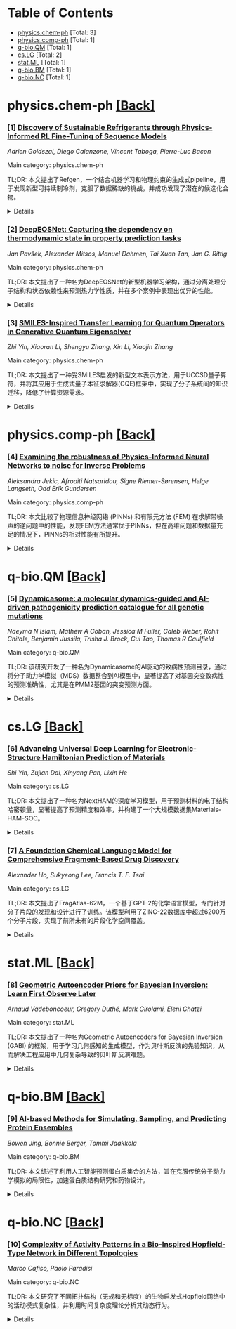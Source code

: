 <div id=toc></div>

# Table of Contents

- [physics.chem-ph](#physics.chem-ph) [Total: 3]
- [physics.comp-ph](#physics.comp-ph) [Total: 1]
- [q-bio.QM](#q-bio.QM) [Total: 1]
- [cs.LG](#cs.LG) [Total: 2]
- [stat.ML](#stat.ML) [Total: 1]
- [q-bio.BM](#q-bio.BM) [Total: 1]
- [q-bio.NC](#q-bio.NC) [Total: 1]


<div id='physics.chem-ph'></div>

# physics.chem-ph [[Back]](#toc)

### [1] [Discovery of Sustainable Refrigerants through Physics-Informed RL Fine-Tuning of Sequence Models](https://arxiv.org/abs/2509.19588)
*Adrien Goldszal, Diego Calanzone, Vincent Taboga, Pierre-Luc Bacon*

Main category: physics.chem-ph

TL;DR: 本文提出了Refgen，一个结合机器学习和物理约束的生成式pipeline，用于发现新型可持续制冷剂，克服了数据稀缺的挑战，并成功发现了潜在的候选化合物。


<details>
  <summary>Details</summary>
Motivation: 现有制冷剂（如氢氟碳烃）是温室气体，正在逐步淘汰。传统的高通量筛选和数据驱动方法受限于制冷剂数据的稀缺性，难以发现新的候选化合物。

Method: Refgen框架结合了大型分子序列模型、物理约束的属性预测模型（如状态方程、NASA多项式）和强化学习微调。通过强化学习，利用预测模型对关键属性进行评估，引导LLM生成在效率、安全性和环境影响之间取得平衡的制冷剂分子。

Result: Refgen能够有效利用稀缺数据，并发现了超出已知化合物范围的新型制冷剂候选物，在满足热力学约束的同时，优化了效率、安全性和环境影响。

Conclusion: Refgen为制冷剂发现提供了一种新的方法，通过将物理知识融入学习过程，可以克服数据稀缺的限制，加速可持续制冷剂的研发，为应对气候变化做出贡献。

Abstract: Most refrigerants currently used in air-conditioning systems, such as hydrofluorocarbons, are potent greenhouse gases and are being phased down. Large-scale molecular screening has been applied to the search for alternatives, but in practice only about 300 refrigerants are known, and only a few additional candidates have been suggested without experimental validation. This scarcity of reliable data limits the effectiveness of purely data-driven methods. We present Refgen, a generative pipeline that integrates machine learning with physics-grounded inductive biases. Alongside fine-tuning for valid molecular generation, Refgen incorporates predictive models for critical properties, equations of state, thermochemical polynomials, and full vapor compression cycle simulations. These models enable reinforcement learning fine-tuning under thermodynamic constraints, enforcing consistency and guiding discovery toward molecules that balance efficiency, safety, and environmental impact. By embedding physics into the learning process, Refgen leverages scarce data effectively and enables de novo refrigerant discovery beyond the known set of compounds.

</details>


### [2] [DeepEOSNet: Capturing the dependency on thermodynamic state in property prediction tasks](https://arxiv.org/abs/2509.17018)
*Jan Pavšek, Alexander Mitsos, Manuel Dahmen, Tai Xuan Tan, Jan G. Rittig*

Main category: physics.chem-ph

TL;DR: 本文提出了一种名为DeepEOSNet的新型机器学习架构，通过分离处理分子结构和状态依赖性来预测热力学性质，并在多个案例中表现出优异的性能。


<details>
  <summary>Details</summary>
Motivation: 传统机器学习模型在预测状态相关的热力学性质时，通常将状态信息与分子指纹向量连接或嵌入半经验热力学关系，这使得模型难以同时学习分子结构和状态依赖性。

Method: DeepEOSNet采用图神经网络和多层感知器两个独立的网络通道分别处理分子结构和状态依赖性，并通过点积结合两者的输出。该架构借鉴了DeepONet的思想，将状态依赖性学习作为预测状态方程的关键。

Result: 在预测蒸汽压和混合摩尔体积的案例中，DeepEOSNet表现出优于现有图神经网络模型的性能，尤其是在状态域数据稀疏的情况下，DeepEOSNet具有更大的潜力。

Conclusion: DeepEOSNet提供了一种可行的分子性质预测方法，其概念易于迁移到其他机器学习架构中，有望加速具有所需性质的分子识别，从而提高化学过程的效率。

Abstract: We propose a machine learning (ML) architecture to better capture the dependency of thermodynamic properties on the independent states. When predicting state-dependent thermodynamic properties, ML models need to account for both molecular structure and the thermodynamic state, described by independent variables, typically temperature, pressure, and composition. Modern molecular ML models typically include state information by adding it to molecular fingerprint vectors or by embedding explicit (semi-empirical) thermodynamic relations. Here, we propose to rather split the information processing on the molecular structure and the dependency on states into two separate network channels: a graph neural network and a multilayer perceptron, whose output is combined by a dot product. We refer to our approach as DeepEOSNet, as this idea is based on the DeepONet architecture [Lu et al. (2021), Nat. Mach. Intell.]: instead of operators, we learn state dependencies, with the possibility to predict equation of states (EOS). We investigate the predictive performance of DeepEOSNet by means of three case studies, which include the prediction of vapor pressure as a function of temperature, and mixture molar volume as a function of composition, temperature, and pressure. Our results show superior performance of DeepEOSNet for predicting vapor pressure and comparable performance for predicting mixture molar volume compared to state-of-research graph-based thermodynamic prediction models from our earlier works. In fact, we see large potential of DeepEOSNet in cases where data is sparse in the state domain and the output function is structurally similar across different molecules. The concept of DeepEOSNet can easily be transferred to other ML architectures in molecular context, and thus provides a viable option for property prediction.

</details>


### [3] [SMILES-Inspired Transfer Learning for Quantum Operators in Generative Quantum Eigensolver](https://arxiv.org/abs/2509.19715)
*Zhi Yin, Xiaoran Li, Shengyu Zhang, Xin Li, Xiaojin Zhang*

Main category: physics.chem-ph

TL;DR: 本文提出了一种受SMILES启发的新型文本表示方法，用于UCCSD量子算符，并将其应用于生成式量子本征求解器(GQE)框架中，实现了分子系统间的知识迁移，降低了计算资源需求。


<details>
  <summary>Details</summary>
Motivation: 传统的生成式量子本征求解器(GQE)需要针对每个新的分子系统从头开始训练，无法利用分子间的相似性，导致计算资源浪费。同时，随着分子复杂度的增加，量子算符池的维度呈指数级增长，使得学习问题更加困难。

Method: 受SMILES表示方法启发，本文将UCCSD量子算符表示为文本模式，利用文本相似性度量建立迁移学习框架，在GQE框架下进行知识迁移。

Result: 实验结果表明，该方法在不同的分子系统之间实现了知识迁移，用于计算基态能量，即使在简单的基线设置下也能观察到知识迁移现象。

Conclusion: 该研究为混合量子-经典计算分子基态能量提供了一种有益的途径，显著降低了计算资源需求，为实际应用提供了可能性。

Abstract: Given the inherent limitations of traditional Variational Quantum Eigensolver(VQE) algorithms, the integration of deep generative models into hybrid quantum-classical frameworks, specifically the Generative Quantum Eigensolver(GQE), represents a promising innovative approach. However, taking the Unitary Coupled Cluster with Singles and Doubles(UCCSD) ansatz which is widely used in quantum chemistry as an example, different molecular systems require constructions of distinct quantum operators. Considering the similarity of different molecules, the construction of quantum operators utilizing the similarity can reduce the computational cost significantly. Inspired by the SMILES representation method in computational chemistry, we developed a text-based representation approach for UCCSD quantum operators by leveraging the inherent representational similarities between different molecular systems. This framework explores text pattern similarities in quantum operators and employs text similarity metrics to establish a transfer learning framework. Our approach with a naive baseline setting demonstrates knowledge transfer between different molecular systems for ground-state energy calculations within the GQE paradigm. This discovery offers significant benefits for hybrid quantum-classical computation of molecular ground-state energies, substantially reducing computational resource requirements.

</details>


<div id='physics.comp-ph'></div>

# physics.comp-ph [[Back]](#toc)

### [4] [Examining the robustness of Physics-Informed Neural Networks to noise for Inverse Problems](https://arxiv.org/abs/2509.20191)
*Aleksandra Jekic, Afroditi Natsaridou, Signe Riemer-Sørensen, Helge Langseth, Odd Erik Gundersen*

Main category: physics.comp-ph

TL;DR: 本文比较了物理信息神经网络 (PINNs) 和有限元方法 (FEM) 在求解带噪声的逆问题中的性能，发现FEM方法通常优于PINNs，但在高维问题和数据量充足的情况下，PINNs的相对性能有所提升。


<details>
  <summary>Details</summary>
Motivation: 尽管PINNs在解决逆问题和处理噪声数据方面具有潜力，但其性能和局限性仍不明确。本文旨在评估PINNs在求解带噪声逆问题中的有效性，并将其与传统的有限元方法进行比较。

Method: 研究人员使用PINNs和FEM结合优化器的方法，在一系列流体力学问题上进行测试，这些问题具有不同程度的噪声。他们比较了两种方法在参数识别方面的性能，并分析了PINNs训练过程中的常见失败。

Result: 实验结果表明，PINNs虽然需要较少的人工干预和专业知识，但在求解带噪声的逆问题时，通常被FEM方法所超越。然而，随着问题维度增加和数据量增大，PINNs的性能差距有所缩小。研究还发现了PINNs在参数估计中的偏差以及在自适应权重下的物理损失过大的问题。

Conclusion: 本文的研究结果表明，PINNs在求解带噪声的逆问题方面仍有改进空间，需要解决训练过程中的常见问题才能使其性能更具竞争力。尽管如此，PINNs在高维问题和数据量充足的情况下展现出一定的潜力。

Abstract: Approximating solutions to partial differential equations (PDEs) is fundamental for the modeling of dynamical systems in science and engineering. Physics-informed neural networks (PINNs) are a recent machine learning-based approach, for which many properties and limitations remain unknown. PINNs are widely accepted as inferior to traditional methods for solving PDEs, such as the finite element method, both with regard to computation time and accuracy. However, PINNs are commonly claimed to show promise in solving inverse problems and handling noisy or incomplete data. We compare the performance of PINNs in solving inverse problems with that of a traditional approach using the finite element method combined with a numerical optimizer. The models are tested on a series of increasingly difficult fluid mechanics problems, with and without noise. We find that while PINNs may require less human effort and specialized knowledge, they are outperformed by the traditional approach. However, the difference appears to decrease with higher dimensions and more data. We identify common failures during training to be addressed if the performance of PINNs on noisy inverse problems is to become more competitive.

</details>


<div id='q-bio.QM'></div>

# q-bio.QM [[Back]](#toc)

### [5] [Dynamicasome: a molecular dynamics-guided and AI-driven pathogenicity prediction catalogue for all genetic mutations](https://arxiv.org/abs/2509.19766)
*Naeyma N Islam, Mathew A Coban, Jessica M Fuller, Caleb Weber, Rohit Chitale, Benjamin Jussila, Trisha J. Brock, Cui Tao, Thomas R Caulfield*

Main category: q-bio.QM

TL;DR: 该研究开发了一种名为Dynamicasome的AI驱动的致病性预测目录，通过将分子动力学模拟（MDS）数据整合到AI模型中，显著提高了对基因突变致病性的预测准确性，尤其是在PMM2基因的突变预测方面。


<details>
  <summary>Details</summary>
Motivation: 基因组医学中存在大量变异意义不明确（VUS）的突变，难以确定其致病性，阻碍了诊断和临床决策。现有AI预测工具在功能验证数据集上的准确性较低，亟需更准确、高效的方法来区分致病性和非致病性变异。

Method: 研究人员对疾病基因PMM2进行了全面的突变分析，利用分子动力学模拟（MDS）获取每个变体的结构数据，并以此训练AI模型。他们使用神经网络模型，将MDS数据整合到AI模型中进行训练和预测。

Result: 基于MDS数据的AI模型在预测PMM2基因突变的致病性方面优于现有工具。该模型成功预测了多个目前被认为是意义不明的PMM2突变的致病性。

Conclusion: Dynamicasome模型有望减轻基因组医学中未知变异的负担，提高诊断率，并为临床决策提供更可靠的依据。该方法为未来开发更准确的致病性预测工具提供了新的思路。

Abstract: Advances in genomic medicine accelerate the identi cation of mutations in disease-associated genes, but the pathogenicity of many mutations remains unknown, hindering their use in diagnostics and clinical decision-making. Predictive AI models are generated to combat this issue, but current tools display low accuracy when tested against functionally validated datasets. We show that integrating detailed conformational data extracted from molecular dynamics simulations (MDS) into advanced AI-based models increases their predictive power. We carry out an exhaustive mutational analysis of the disease gene PMM2 and subject structural models of each variant to MDS. AI models trained on this dataset outperform existing tools when predicting the known pathogenicity of mutations. Our best performing model, a neuronal networks model, also predicts the pathogenicity of several PMM2 mutations currently considered of unknown signi cance. We believe this model helps alleviate the burden of unknown variants in genomic medicine.

</details>


<div id='cs.LG'></div>

# cs.LG [[Back]](#toc)

### [6] [Advancing Universal Deep Learning for Electronic-Structure Hamiltonian Prediction of Materials](https://arxiv.org/abs/2509.19877)
*Shi Yin, Zujian Dai, Xinyang Pan, Lixin He*

Main category: cs.LG

TL;DR: 本文提出了一种名为NextHAM的深度学习模型，用于预测材料的电子结构哈密顿量，显著提高了预测精度和效率，并构建了一个大规模数据集Materials-HAM-SOC。


<details>
  <summary>Details</summary>
Motivation: 传统的密度泛函理论(DFT)计算电子结构存在计算复杂度高的问题，而现有的深度学习方法在泛化能力和精度方面仍有挑战。因此，需要一种更高效、更准确的电子结构预测方法。

Method: NextHAM模型通过引入零阶哈密顿量作为输入描述符和初始估计，采用具有E(3)对称性和高非线性表达能力的Transformer架构，并设计了一种新的训练目标函数，同时构建了一个包含17,000种材料结构的Materials-HAM-SOC数据集，该数据集考虑了自旋轨道耦合效应。

Result: 实验结果表明，NextHAM在预测哈密顿量和能带结构方面取得了优异的精度，其中自旋非对角块的精度达到了亚µeV量级。

Conclusion: NextHAM模型证明了其作为一种通用且高精度的深度学习模型用于电子结构预测的潜力，能够在实现DFT级精度的同时，大幅提高计算效率。

Abstract: Deep learning methods for electronic-structure Hamiltonian prediction has offered significant computational efficiency advantages over traditional DFT methods, yet the diversity of atomic types, structural patterns, and the high-dimensional complexity of Hamiltonians pose substantial challenges to the generalization performance. In this work, we contribute on both the methodology and dataset sides to advance universal deep learning paradigm for Hamiltonian prediction. On the method side, we propose NextHAM, a neural E(3)-symmetry and expressive correction method for efficient and generalizable materials electronic-structure Hamiltonian prediction. First, we introduce the zeroth-step Hamiltonians, which can be efficiently constructed by the initial charge density of DFT, as informative descriptors of neural regression model in the input level and initial estimates of the target Hamiltonian in the output level, so that the regression model directly predicts the correction terms to the target ground truths, thereby significantly simplifying the input-output mapping for learning. Second, we present a neural Transformer architecture with strict E(3)-Symmetry and high non-linear expressiveness for Hamiltonian prediction. Third, we propose a novel training objective to ensure the accuracy performance of Hamiltonians in both real space and reciprocal space, preventing error amplification and the occurrence of "ghost states" caused by the large condition number of the overlap matrix. On the dataset side, we curate a high-quality broad-coverage large benchmark, namely Materials-HAM-SOC, comprising 17,000 material structures spanning 68 elements from six rows of the periodic table and explicitly incorporating SOC effects. Experimental results on Materials-HAM-SOC demonstrate that NextHAM achieves excellent accuracy and efficiency in predicting Hamiltonians and band structures.

</details>


### [7] [A Foundation Chemical Language Model for Comprehensive Fragment-Based Drug Discovery](https://arxiv.org/abs/2509.19586)
*Alexander Ho, Sukyeong Lee, Francis T. F. Tsai*

Main category: cs.LG

TL;DR: 本文提出了FragAtlas-62M，一个基于GPT-2的化学语言模型，专门针对分子片段的发现和设计进行了训练。该模型利用了ZINC-22数据库中超过6200万个分子片段，实现了前所未有的片段化学空间覆盖。


<details>
  <summary>Details</summary>
Motivation: 现有的AI驱动的分子生成器主要针对全尺寸药物分子，而专门针对分子片段的方法规模和范围有限。缺乏一个大规模的、专门用于分子片段的生成基础模型，阻碍了片段药物发现的效率。

Method: 研究人员使用GPT-2架构构建了FragAtlas-62M模型，并在ZINC-22数据库的完整片段子集（62,015,589个分子）上进行训练。模型在训练过程中保留了非规范的SMILES，并在评估时强制执行有效性。

Result: FragAtlas-62M实现了99.90%的化学有效性，保留了53.55%的已知ZINC片段，并生成了22.04%的新结构。模型在多个描述符上保持了训练数据的属性分布。

Conclusion: FragAtlas-62M的发布为加速片段药物发现的采用提供了支持，并为药物化学领域提供了一个强大的工具，可以更有效地探索化学空间并识别潜在的药物候选物。

Abstract: We introduce FragAtlas-62M, a specialized foundation model trained on the largest fragment dataset to date. Built on the complete ZINC-22 fragment subset comprising over 62 million molecules, it achieves unprecedented coverage of fragment chemical space. Our GPT-2 based model (42.7M parameters) generates 99.90% chemically valid fragments. Validation across 12 descriptors and three fingerprint methods shows generated fragments closely match the training distribution (all effect sizes < 0.4). The model retains 53.6% of known ZINC fragments while producing 22% novel structures with practical relevance. We release FragAtlas-62M with training code, preprocessed data, documentation, and model weights to accelerate adoption.

</details>


<div id='stat.ML'></div>

# stat.ML [[Back]](#toc)

### [8] [Geometric Autoencoder Priors for Bayesian Inversion: Learn First Observe Later](https://arxiv.org/abs/2509.19929)
*Arnaud Vadeboncoeur, Gregory Duthé, Mark Girolami, Eleni Chatzi*

Main category: stat.ML

TL;DR: 本文提出了一种名为Geometric Autoencoders for Bayesian Inversion (GABI) 的框架，用于学习几何感知的生成模型，作为贝叶斯反演的先验知识，从而解决工程应用中几何复杂导致的贝叶斯反演难题。


<details>
  <summary>Details</summary>
Motivation: 工程系统通常具有复杂的几何形状，这使得标准贝叶斯不确定性量化方法难以应用。本文旨在解决在具有复杂几何形状的工程系统中，从少量噪声观测中恢复全场信息这一难题。

Method: GABI框架采用“先学习后观察”的范式，利用几何自编码器从包含不同几何形状的大型数据集学习几何感知的生成模型，将其作为贝叶斯反演的先验知识。该方法架构无关，并结合近似贝叶斯计算 (ABC) 采样，实现高效的GPU硬件利用。

Result: 实验结果表明，GABI在特定条件下，预测精度可与确定性监督学习方法相媲美，并且在具有复杂几何形状的挑战性问题上，不确定性量化具有良好的校准性和鲁棒性。

Conclusion: GABI提供了一个灵活的、几何感知的、训练一次、随处使用的基础模型，该模型独立于特定的观测过程，为解决工程领域的贝叶斯反演问题提供了一种通用且有效的解决方案。

Abstract: Uncertainty Quantification (UQ) is paramount for inference in engineering applications. A common inference task is to recover full-field information of physical systems from a small number of noisy observations, a usually highly ill-posed problem. Critically, engineering systems often have complicated and variable geometries prohibiting the use of standard Bayesian UQ. In this work, we introduce Geometric Autoencoders for Bayesian Inversion (GABI), a framework for learning geometry-aware generative models of physical responses that serve as highly informative geometry-conditioned priors for Bayesian inversion. Following a ''learn first, observe later'' paradigm, GABI distills information from large datasets of systems with varying geometries, without requiring knowledge of governing PDEs, boundary conditions, or observation processes, into a rich latent prior. At inference time, this prior is seamlessly combined with the likelihood of the specific observation process, yielding a geometry-adapted posterior distribution. Our proposed framework is architecture agnostic. A creative use of Approximate Bayesian Computation (ABC) sampling yields an efficient implementation that utilizes modern GPU hardware. We test our method on: steady-state heat over rectangular domains; Reynold-Averaged Navier-Stokes (RANS) flow around airfoils; Helmholtz resonance and source localization on 3D car bodies; RANS airflow over terrain. We find: the predictive accuracy to be comparable to deterministic supervised learning approaches in the restricted setting where supervised learning is applicable; UQ to be well calibrated and robust on challenging problems with complex geometries. The method provides a flexible geometry-aware train-once-use-anywhere foundation model which is independent of any particular observation process.

</details>


<div id='q-bio.BM'></div>

# q-bio.BM [[Back]](#toc)

### [9] [AI-based Methods for Simulating, Sampling, and Predicting Protein Ensembles](https://arxiv.org/abs/2509.17224)
*Bowen Jing, Bonnie Berger, Tommi Jaakkola*

Main category: q-bio.BM

TL;DR: 本文综述了利用人工智能预测蛋白质集合的方法，旨在克服传统分子动力学模拟的局限性，加速蛋白质结构研究和药物设计。


<details>
  <summary>Details</summary>
Motivation: 传统分子动力学模拟在探索蛋白质构象空间时存在时间尺度和计算成本的瓶颈，而人工智能方法有望提供更快速、更廉价的蛋白质集合预测方法，从而加速计算与实验的迭代循环。

Method: 本文综述了多种基于人工智能的蛋白质集合预测方法，包括粗粒化力场、生成模型、多序列比对扰动方法以及集合描述符建模。这些方法利用深度神经网络作为表达函数逼近器，通过学习数据驱动策略来加速构象空间探索。

Result: 对现有方法的技术成熟度进行了评估，包括预测集合的准确性、适用系统的大小以及对训练集之外系统的可迁移性。同时，也强调了一些新兴的机器学习框架。

Conclusion: 本文倡导在模型训练、模拟和推断之间建立闭环，以克服训练数据可用性的挑战，并推动下一代蛋白质集合预测模型的发展，从而促进蛋白质结构生物学和相关领域的研究。

Abstract: Advances in deep learning have opened an era of abundant and accurate predicted protein structures; however, similar progress in protein ensembles has remained elusive. This review highlights several recent research directions towards AI-based predictions of protein ensembles, including coarse-grained force fields, generative models, multiple sequence alignment perturbation methods, and modeling of ensemble descriptors. An emphasis is placed on realistic assessments of the technological maturity of current methods, the strengths and weaknesses of broad families of techniques, and promising machine learning frameworks at an early stage of development. We advocate for "closing the loop" between model training, simulation, and inference to overcome challenges in training data availability and to enable the next generation of models.

</details>


<div id='q-bio.NC'></div>

# q-bio.NC [[Back]](#toc)

### [10] [Complexity of Activity Patterns in a Bio-Inspired Hopfield-Type Network in Different Topologies](https://arxiv.org/abs/2509.18758)
*Marco Cafiso, Paolo Paradisi*

Main category: q-bio.NC

TL;DR: 本文研究了不同拓扑结构（无规和无标度）的生物启发式Hopfield网络中的活动模式复杂性，并利用时间复杂度理论分析其动态行为。


<details>
  <summary>Details</summary>
Motivation: 生物神经网络表现出复杂的间歇性，可以通过时间复杂度理论进行研究。本文旨在将时间复杂度分析应用于Hopfield网络，以理解其动态特性，并探讨网络拓扑结构对这些特性的影响。

Method: 研究人员对生物启发式Hopfield网络模型进行了时间复杂度分析，比较了无规和无标度网络拓扑的全局激活模式。他们分析了事件间时间分布和总活动分布的幂律衰减，以及相应的事件驱动扩散过程。

Result: 研究发现，尽管网络拓扑结构不同，但动态行为具有可比性。无标度网络在活动分布中表现出更少的噪声，并且在不同拓扑结构中，看似不同的动态模式表现出相似的时间复杂度行为，表明集线器在神经网络动态中起着关键作用。

Conclusion: 该研究证实了时间复杂度理论可以有效地分析生物启发式神经网络的动态行为，并强调了网络拓扑结构（特别是无标度网络中的集线器）对神经网络动态的重要影响，为理解生物神经网络的复杂性提供了新的视角。

Abstract: Neural network models capable of storing memory have been extensively studied in computer science and computational neuroscience. The Hopfield network is a prototypical example of a model designed for associative, or content-addressable, memory and has been analyzed in many forms. Further, ideas and methods from complex network theory have been incorporated into artificial neural networks and learning, emphasizing their structural properties. Nevertheless, the temporal dynamics also play a vital role in biological neural networks, whose temporal structure is a crucial feature to examine. Biological neural networks display complex intermittency and, thus, can be studied through the lens of the temporal complexity (TC) theory. The TC approach look at the metastability of self-organized states, characterized by a power-law decay in the inter-event time distribution and in the total activity distribution or a scaling behavior in the corresponding event-driven diffusion processes. In this study, we present a temporal complexity (TC) analysis of a biologically-inspired Hopfield-type neural network model. We conducted a comparative assessment between scale-free and random network topologies, with particular emphasis on their global activation patterns. Our parametric analysis revealed comparable dynamical behaviors across both neural network architectures. Furthermore, our investigation into temporal complexity characteristics uncovered that seemingly distinct dynamical patterns exhibit similar temporal complexity behaviors. In particular, similar power-law decay in the activity distribution and similar complexity levels are observed in both topologies, but with a much reduced noise in the scale-free topology. Notably, most of the complex dynamical profiles were consistently observed in scale-free network configurations, thus confirming the crucial role of hubs in neural network dynamics.

</details>

